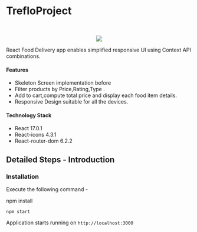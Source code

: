 # TrefloProject

<br/>
<p align="center">
  <img src="./foodDelivery.gif">
</p>

React Food Delivery app enables simplified responsive UI using Context API combinations.

#### Features

- Skeleton Screen implementation before
- Filter products by Price,Rating,Type .
- Add to cart,compute total price and display each food item details.
- Responsive Design suitable for all the devices.

#### Technology Stack

- React 17.0.1
- React-icons 4.3.1
- React-router-dom 6.2.2

## Detailed Steps - Introduction

### Installation

Execute the following command -

npm install

```
npm start
```

Application starts running on `http://localhost:3000`
